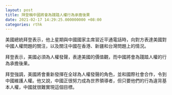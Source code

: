 ```yaml
---
layout: post
title: 拜登稱中國將會為踐踏人權行為承擔後果
date: 2021-02-17 14:29:25.000000000 +08:00
categories: rthk
---
```


美國總統拜登表示，他上星期與中國國家主席習近平通電話時，向對方表達美國對中國人權問題的關注，以及關注中國在香港、新疆和台灣問題上的情況。

拜登表示，美國必須為人權發聲，表達美國的價值觀，而中國將會為踐踏人權的行為承擔後果。

拜登強調，美國將會重新發揮在全球為人權發聲的角色，並和國際社會合作，令到中國維護人權。他又說，中國正很努力成為世界領導者，但只要他們的行為違背基本人權，中國就很難實現這個目標。
